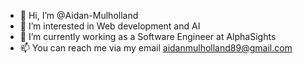 - 👋 Hi, I’m @Aidan-Mulholland
- 👀 I’m interested in Web development and AI
- 🌱 I’m currently working as a Software Engineer at AlphaSights
- 📫 You can reach me via my email aidanmulholland89@gmail.com

<!---
Aidan-Mulholland/Aidan-Mulholland is a ✨ special ✨ repository because its `README.md` (this file) appears on your GitHub profile.
You can click the Preview link to take a look at your changes.
--->
